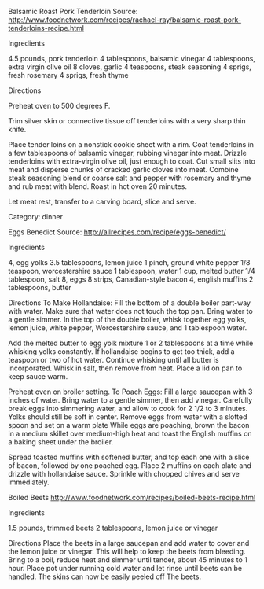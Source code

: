Balsamic Roast Pork Tenderloin
Source: http://www.foodnetwork.com/recipes/rachael-ray/balsamic-roast-pork-tenderloins-recipe.html

Ingredients
<!-- unit, product -->
4.5 pounds, pork tenderloin
4 tablespoons, balsamic vinegar
4 tablespoons, extra virgin olive oil
8 cloves, garlic
4 teaspoons, steak seasoning
4 sprigs, fresh rosemary
4 sprigs, fresh thyme

Directions

Preheat oven to 500 degrees F.

Trim silver skin or connective tissue off tenderloins with a very sharp thin knife.

Place tender loins on a nonstick cookie sheet with a rim. Coat tenderloins in a few tablespoons of balsamic vinegar, rubbing vinegar into meat. Drizzle tenderloins with extra-virgin olive oil, just enough to coat. Cut small slits into meat and disperse chunks of cracked garlic cloves into meat. Combine steak seasoning blend or coarse salt and pepper with rosemary and thyme and rub meat with blend. Roast in hot oven 20 minutes.

Let meat rest, transfer to a carving board, slice and serve.

Category: dinner

Eggs Benedict
Source: http://allrecipes.com/recipe/eggs-benedict/

Ingredients
<!-- unit, product -->
4, egg yolks
3.5 tablespoons, lemon juice
1 pinch, ground white pepper
1/8 teaspoon, worcestershire sauce
1 tablespoon, water
1 cup, melted butter
1/4 tablespoon, salt
8, eggs
8 strips, Canadian-style bacon
4, english muffins
2 tablespoons, butter

Directions
To Make Hollandaise: Fill the bottom of a double boiler part-way with water. Make sure that water does not touch the top pan. Bring water to a gentle simmer. In the top of the double boiler, whisk together egg yolks, lemon juice, white pepper, Worcestershire sauce, and 1 tablespoon water.

Add the melted butter to egg yolk mixture 1 or 2 tablespoons at a time while whisking yolks constantly. If hollandaise begins to get too thick, add a teaspoon or two of hot water. Continue whisking until all butter is incorporated. Whisk in salt, then remove from heat. Place a lid on pan to keep sauce warm.

Preheat oven on broiler setting. To Poach Eggs: Fill a large saucepan with 3 inches of water. Bring water to a gentle simmer, then add vinegar. Carefully break eggs into simmering water, and allow to cook for 2 1/2 to 3 minutes. Yolks should still be soft in center. Remove eggs from water with a slotted spoon and set on a warm plate
While eggs are poaching, brown the bacon in a medium skillet over medium-high heat and toast the English muffins on a baking sheet under the broiler.

Spread toasted muffins with softened butter, and top each one with a slice of bacon, followed by one poached egg. Place 2 muffins on each plate and drizzle with hollandaise sauce. Sprinkle with chopped chives and serve immediately.

Boiled Beets
http://www.foodnetwork.com/recipes/boiled-beets-recipe.html

Ingredients
<!-- unit, product -->
1.5 pounds, trimmed beets
2 tablespoons, lemon juice or vinegar

Directions
Place the beets in a large saucepan and add water to cover and the lemon juice or vinegar. This will help to keep the beets from bleeding. Bring to a boil, reduce heat and simmer until tender, about 45 minutes to 1 hour. Place pot under running cold water and let rinse until beets can be handled. The skins can now be easily peeled off The beets.

